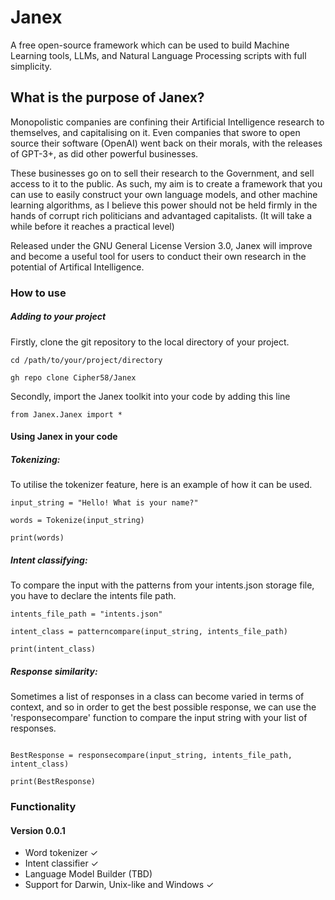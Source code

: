 # Janex
A free open-source framework which can be used to build Machine Learning tools, LLMs, and Natural Language Processing scripts with full simplicity.

<h2> What is the purpose of Janex? </h2>

Monopolistic companies are confining their Artificial Intelligence research to themselves, and capitalising on it. Even companies that swore to open source their software (OpenAI) went back on their morals, with the releases of GPT-3+, as did other powerful businesses.

These businesses go on to sell their research to the Government, and sell access to it to the public. As such, my aim is to create a framework that you can use to easily construct your own language models, and other machine learning algorithms, as I believe this power should not be held firmly in the hands of corrupt rich politicians and advantaged capitalists. (It will take a while before it reaches a practical level)

Released under the GNU General License Version 3.0, Janex will improve and become a useful tool for users to conduct their own research in the potential of Artifical Intelligence.

<h3> How to use </h3>

<h5> Adding to your project </h5>

Firstly, clone the git repository to the local directory of your project.

```
cd /path/to/your/project/directory

gh repo clone Cipher58/Janex
```

Secondly, import the Janex toolkit into your code by adding this line

```
from Janex.Janex import *
```

<h4>Using Janex in your code</h4>

<h5>Tokenizing:</h5>

To utilise the tokenizer feature, here is an example of how it can be used.

```
input_string = "Hello! What is your name?"

words = Tokenize(input_string)

print(words)
```

<h5>Intent classifying:</h5>

To compare the input with the patterns from your intents.json storage file, you have to declare the intents file path.

```
intents_file_path = "intents.json"

intent_class = patterncompare(input_string, intents_file_path)

print(intent_class)
```

<h5>Response similarity:</h5>

Sometimes a list of responses in a class can become varied in terms of context, and so in order to get the best possible response, we can use the 'responsecompare' function to compare the input string with your list of responses.

```

BestResponse = responsecompare(input_string, intents_file_path, intent_class)

print(BestResponse)

```
<h3> Functionality </h3>

<h4>Version 0.0.1</h4>

- Word tokenizer ✓
- Intent classifier ✓
- Language Model Builder (TBD)
- Support for Darwin, Unix-like and Windows ✓
